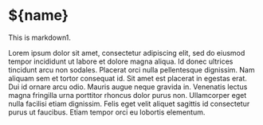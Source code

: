 # ${name}

This is markdown1.

Lorem ipsum dolor sit amet, consectetur adipiscing elit, sed do eiusmod tempor incididunt ut labore et dolore magna aliqua. Id donec ultrices tincidunt arcu non sodales. Placerat orci nulla pellentesque dignissim. Nam aliquam sem et tortor consequat id. Sit amet est placerat in egestas erat. Dui id ornare arcu odio. Mauris augue neque gravida in. Venenatis lectus magna fringilla urna porttitor rhoncus dolor purus non. Ullamcorper eget nulla facilisi etiam dignissim. Felis eget velit aliquet sagittis id consectetur purus ut faucibus. Etiam tempor orci eu lobortis elementum.